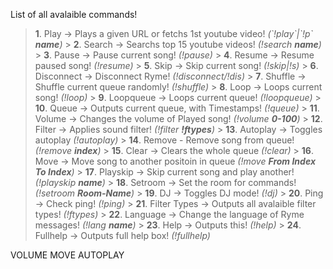 List of all avalaible commands!

> **1**. Play -> Plays a given URL or fetchs 1st youtube video! _(\`!play\`|\`!p\` **name**)_ > **2**. Search -> Searchs top 15 youtube videos! _(!search **name**)_ > **3**. Pause -> Pause current song! _(!pause)_ > **4**. Resume -> Resume paused song! _(!resume)_ > **5**. Skip -> Skip current song! _(!skip|!s)_ > **6**. Disconnect -> Disconnect Ryme! _(!disconnect/!dis)_ > **7**. Shuffle -> Shuffle current queue randomly! _(!shuffle)_ > **8**. Loop -> Loops current song! _(!loop)_ > **9**. Loopqueue -> Loops current queue! _(!loopqueue)_ > **10**. Queue -> Outputs current queue, with Timestamps! _(!queue)_ > **11**. Volume -> Changes the volume of Played song! _(!volume **0-100**)_ > **12**. Filter -> Applies sound filter! _(!filter **!ftypes**)_ > **13**. Autoplay -> Toggles autoplay _(!autoplay)_ > **14**. Remove - Remove song from queue! _(!remove **index**)_ > **15**. Clear -> Clears the whole queue _(!clear)_ > **16**. Move -> Move song to another positoin in queue _(!move **From Index** **To Index**)_ > **17**. Playskip -> Skip current song and play another! _(!playskip **name**)_ > **18**. Setroom -> Set the room for commands! _(!setroom **Room-Name**)_ > **19**. DJ -> Toggles DJ mode! _(!dj)_ > **20**. Ping -> Check ping! _(!ping)_ > **21**. Filter Types -> Outputs all avalaible filter types! _(!ftypes)_ > **22**. Language -> Change the language of Ryme messages! _(!lang **name**)_ > **23**. Help -> Outputs this! _(!help)_ > **24**. Fullhelp -> Outputs full help box! _(!fullhelp)_

VOLUME
MOVE
AUTOPLAY
